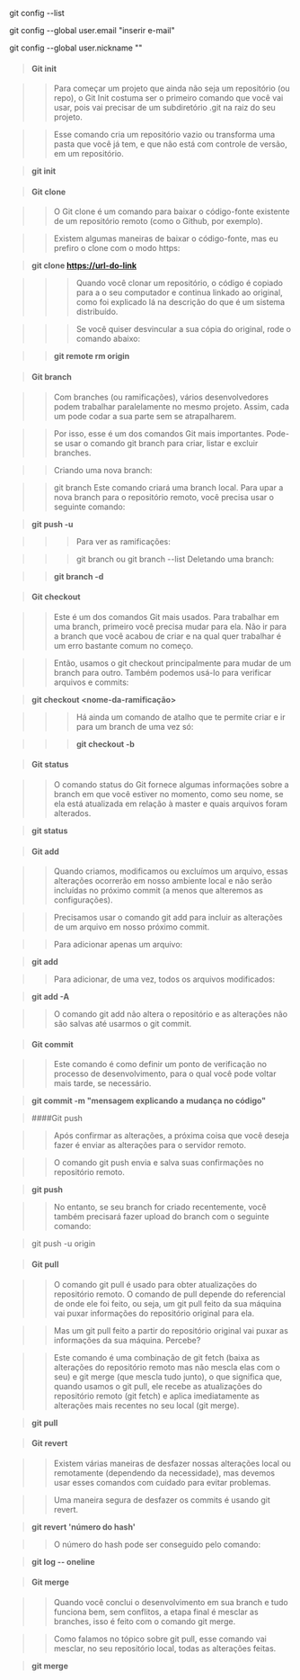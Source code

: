 git config --list

git config --global user.email "inserir e-mail"

git config --global user.nickname ""


> #### Git init

>> Para começar um projeto que ainda não seja um repositório (ou repo), o Git Init costuma ser o primeiro comando que você vai usar, pois vai precisar de um subdiretório .git na raiz do seu projeto.

>> Esse comando cria um repositório vazio ou transforma uma pasta que você já tem, e que não está com controle de versão, em um repositório.

> **git init**

> #### Git clone

>> O Git clone é um comando para baixar o código-fonte existente de um repositório remoto (como o Github, por exemplo).

>> Existem algumas maneiras de baixar o código-fonte, mas eu prefiro o clone com o modo https:

> **git clone <https://url-do-link>**

>>>  Quando você clonar um repositório, o código é copiado para a o seu computador e continua linkado ao original, como foi explicado lá na descrição do que é um sistema distribuído.

>>>  Se você quiser desvincular a sua cópia do original, rode o comando abaixo:

>>  **git remote rm origin**

> #### Git branch

>>  Com branches (ou ramificações), vários desenvolvedores podem trabalhar paralelamente no mesmo projeto. Assim, cada um pode codar a sua parte sem se atrapalharem.

>>  Por isso, esse é um dos comandos Git mais importantes. Pode-se usar o comando git branch para criar, listar e excluir branches.

>>  Criando uma nova branch:

>>  git branch <nome-da-branch>
>>  Este comando criará uma branch local. Para upar a nova branch para o repositório remoto, você precisa usar o seguinte comando:

>  **git push -u <remote> <nome-da-branch>**

>>>  Para ver as ramificações:

>>> git branch 
>>> ou
>>> git branch --list
>>> Deletando uma branch:

>> **git branch -d <nome-da-branch>**

> #### Git checkout

>> Este é um dos comandos Git mais usados. Para trabalhar em uma branch, primeiro você precisa mudar para ela. Não ir para a branch que você acabou de criar e na qual quer trabalhar é um erro bastante comum no começo.

>> Então, usamos o git checkout principalmente para mudar de um branch para outro. Também podemos usá-lo para verificar arquivos e commits:

> **git checkout <nome-da-ramificação>**

>>> Há ainda um comando de atalho que te permite criar e ir para um branch de uma vez só:

>>> **git checkout -b <nome-da-branch>**

> #### Git status

>> O comando status do Git fornece algumas informações sobre a branch em que você estiver no momento, como seu nome, se ela está atualizada em relação à master e quais arquivos foram alterados.

> **git status**

> #### Git add

>> Quando criamos, modificamos ou excluímos um arquivo, essas alterações ocorrerão em nosso ambiente local e não serão incluídas no próximo commit (a menos que alteremos as configurações).

>> Precisamos usar o comando git add para incluir as alterações de um arquivo em nosso próximo commit.

>> Para adicionar apenas um arquivo:

> **git add <arquivo>**

>> Para adicionar, de uma vez, todos os arquivos modificados:

> **git add -A**

>> O comando git add não altera o repositório e as alterações não são salvas até usarmos o git commit.

> #### Git commit

>> Este comando é como definir um ponto de verificação no processo de desenvolvimento, para o qual você pode voltar mais tarde, se necessário.

> **git commit -m "mensagem explicando a mudança no código"**

> ####Git push

>> Após confirmar as alterações, a próxima coisa que você deseja fazer é enviar as alterações para o servidor remoto.

>> O comando git push envia e salva suas confirmações no repositório remoto.

> **git push <remote> <nome-do-branch>**

>> No entanto, se seu branch for criado recentemente, você também precisará fazer upload do branch com o seguinte comando:

> git push -u origin <nome-do-branch>

> #### Git pull

>> O comando git pull é usado para obter atualizações do repositório remoto. O comando de pull depende do referencial de onde ele foi feito, ou seja, um git pull feito da sua máquina vai puxar informações do repositório original para ela.

>> Mas um git pull feito a partir do repositório original vai puxar as informações da sua máquina. Percebe?

>> Este comando é uma combinação de git fetch (baixa as alterações do repositório remoto mas não mescla elas com o seu) e git merge (que mescla tudo junto), o que significa que, quando usamos o git pull, ele recebe as atualizações do repositório remoto (git fetch) e aplica imediatamente as alterações mais recentes no seu local (git merge).

> **git pull <remote>**

> #### Git revert

>> Existem várias maneiras de desfazer nossas alterações local ou remotamente (dependendo da necessidade), mas devemos usar esses comandos com cuidado para evitar problemas.

>> Uma maneira segura de desfazer os commits é usando git revert.

> **git revert 'número do hash'**

>> O número do hash pode ser conseguido pelo comando:

> **git log -- oneline**

> #### Git merge

>> Quando você conclui o desenvolvimento em sua branch e tudo funciona bem, sem conflitos, a etapa final é mesclar as branches, isso é feito com o comando git merge.

>> Como falamos no tópico sobre git pull, esse comando vai mesclar, no seu repositório local, todas as alterações feitas.

> **git merge <nome-da-branch>**
